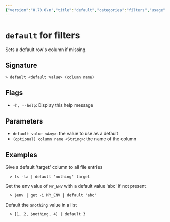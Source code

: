 ```yaml
---
{"version":"0.70.0\n","title":"default","categories":"filters","usage":"Sets a default row's column if missing.\n"}
---
```

<!-- THIS FILE IS GENERATED BY update_book_commands.cjs USING NUSHELL'S HELP COMMANDS.
REFRAIN FROM EDITING IT MANUALLY.-->
# <code>default</code> for filters

<div class='command-title'>Sets a default row's column if missing.</div>

## Signature

```> default <default value> (column name)```

## Flags

 * ```-h, --help```: Display this help message
## Parameters

 * ```default value <Any>```: the value to use as a default
 * ```(optional) column name <String>```: the name of the column
## Examples

  Give a default 'target' column to all file entries
```shell
  > ls -la | default 'nothing' target 
```
  Get the env value of `MY_ENV` with a default value 'abc' if not present
```shell
  > $env | get -i MY_ENV | default 'abc'
```
  Default the `$nothing` value in a list
```shell
  > [1, 2, $nothing, 4] | default 3
```


